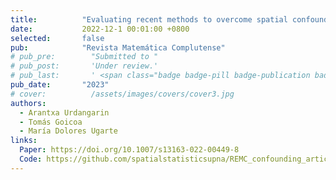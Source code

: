 ```yaml
---
title:          "Evaluating recent methods to overcome spatial confounding"
date:           2022-12-1 00:01:00 +0800
selected:       false
pub:            "Revista Matemática Complutense"
# pub_pre:        "Submitted to "
# pub_post:       'Under review.'
# pub_last:       ' <span class="badge badge-pill badge-publication badge-success">Spotlight</span>'
pub_date:       "2023"
# cover:          /assets/images/covers/cover3.jpg
authors:
  - Arantxa Urdangarin
  - Tomás Goicoa
  - María Dolores Ugarte
links:
  Paper: https://doi.org/10.1007/s13163-022-00449-8
  Code: https://github.com/spatialstatisticsupna/REMC_confounding_article
---
```







